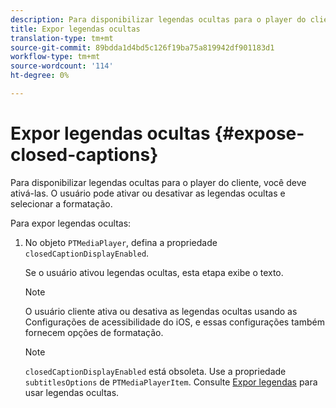 ```yaml
---
description: Para disponibilizar legendas ocultas para o player do cliente, você deve ativá-las. O usuário pode ativar ou desativar as legendas ocultas e selecionar a formatação.
title: Expor legendas ocultas
translation-type: tm+mt
source-git-commit: 89bdda1d4bd5c126f19ba75a819942df901183d1
workflow-type: tm+mt
source-wordcount: '114'
ht-degree: 0%

---
```



# Expor legendas ocultas {#expose-closed-captions}

Para disponibilizar legendas ocultas para o player do cliente, você deve ativá-las. O usuário pode ativar ou desativar as legendas ocultas e selecionar a formatação.

Para expor legendas ocultas:

1. No objeto `PTMediaPlayer`, defina a propriedade `closedCaptionDisplayEnabled`.

   Se o usuário ativou legendas ocultas, esta etapa exibe o texto.

   >[!NOTE]
   >
   >O usuário cliente ativa ou desativa as legendas ocultas usando as Configurações de acessibilidade do iOS, e essas configurações também fornecem opções de formatação.

   >[!NOTE]
   >
   >`closedCaptionDisplayEnabled` está obsoleta. Use a propriedade `subtitlesOptions` de `PTMediaPlayerItem`. Consulte [Expor legendas](../../tvsdk-1.4-for-ios/c-psdk-ios-1.4-closed-captioning-and-subtitles-ios/t-psdk-ios-1.4-subtitles-exposing-ios.md) para usar legendas ocultas.